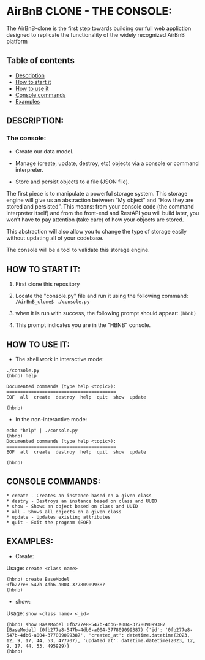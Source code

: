 # AirBnB CLONE - THE CONSOLE:

The AirBnB-clone is the first step towards building our full web appliction designed to replicate the functionality of the widely recognized AirBnB platform

## Table of contents

- [Description](#description)
- [How to start it](#How-to-start-it)
- [How to use it](#How-to-use-it)
- [Console commands](#console-commands)
- [Examples](#examples)


## DESCRIPTION:

### The console:

- Create our data model.

- Manage (create, update, destroy, etc) objects via a console or command interpreter.

- Store and persist objects to a file (JSON file).

The first piece is to manipulate a powerful storage system. This storage engine will give us an abstraction between “My object” and “How they are stored and persisted”. This means: from your console code (the command interpreter itself) and from the front-end and RestAPI you will build later, you won’t have to pay attention (take care) of how your objects are stored.

This abstraction will also allow you to change the type of storage easily without updating all of your codebase.

The console will be a tool to validate this storage engine.

## HOW TO START IT:

1. First clone this repository

2. Locate the "console.py" file and run it using the following command:
``` /AirBnB_clone$ ./console.py ```

3. when it is run with success, the following prompt should appear:
```(hbnb)```

4. This prompt indicates you are in the "HBNB" console.

## HOW TO USE IT:

- The shell work in interactive mode:

```
./console.py
(hbnb) help

Documented commands (type help <topic>):
========================================
EOF  all  create  destroy  help  quit  show  update

(hbnb) 
```
- In the non-interactive mode:

```
echo "help" | ./console.py
(hbnb) 
Documented commands (type help <topic>):
========================================
EOF  all  create  destroy  help  quit  show  update

(hbnb)
```

## CONSOLE COMMANDS:

```
* create - Creates an instance based on a given class
* destry - Destroys an instance based on class and UUID
* show - Shows an object based on class and UUID
* all - Shows all objects on a given class
* update - Updates existing attributes
* quit - Exit the program (EOF)
```

## EXAMPLES:

- Create:

Usage: `create <class name>`

```
(hbnb) create BaseModel
0fb277e8-547b-4db6-a004-377809099387
(hbnb) 
```

- show:

Usage: `show <class name> <_id>`

```
(hbnb) show BaseModel 0fb277e8-547b-4db6-a004-377809099387
[BaseModel] (0fb277e8-547b-4db6-a004-377809099387) {'id': '0fb277e8-547b-4db6-a004-377809099387', 'created_at': datetime.datetime(2023, 12, 9, 17, 44, 53, 477707), 'updated_at': datetime.datetime(2023, 12, 9, 17, 44, 53, 495929)}
(hbnb) 
```
